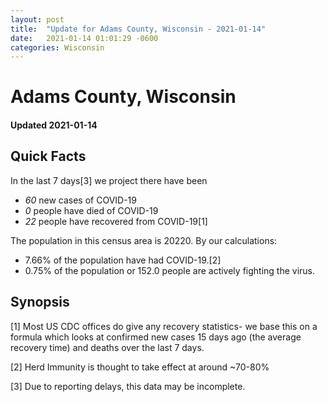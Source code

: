 ```yaml
---
layout: post
title:  "Update for Adams County, Wisconsin - 2021-01-14"
date:   2021-01-14 01:01:29 -0600
categories: Wisconsin
---
```


# Adams County, Wisconsin
#### Updated 2021-01-14

## Quick Facts

In the last 7 days[3] we project there have been
- *60* new cases of COVID-19
- *0* people have died of COVID-19
- *22* people have recovered from COVID-19[1]

The population in this census area is 20220. By our calculations:
- 7.66% of the population have had COVID-19.[2]
- 0.75% of the population or 152.0 people are actively fighting the virus.

## Synopsis




[1] Most US CDC offices do give any recovery statistics- we base this on a formula which looks at confirmed new cases
15 days ago (the average recovery time) and deaths over the last 7 days.

[2] Herd Immunity is thought to take effect at around ~70-80%

[3] Due to reporting delays, this data may be incomplete.
 
    